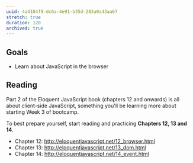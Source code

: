 ```yaml
---
uuid: 4a4104f9-dc6a-4e91-b35d-283a0a43aa67
stretch: true
duration: 120
archived: true
---
```


## Goals

* Learn about JavaScript in the browser

## Reading

Part 2 of the Eloquent JavaScript book (chapters 12 and onwards) is all about client-side JavaScript, something you'll be learning more about starting Week 3 of bootcamp.

To best prepare yourself, start reading and practicing **Chapters 12, 13 and 14**.

* Chapter 12: <http://eloquentjavascript.net/12_browser.html>
* Chapter 13: <http://eloquentjavascript.net/13_dom.html>
* Chapter 14: <http://eloquentjavascript.net/14_event.html>
